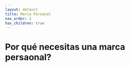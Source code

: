 ```yaml
---
layout: default
title: Marca Personal
nav_order: 2
has_children: true
---
```


# Por qué necesitas una marca persaonal?

